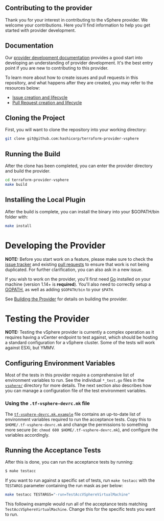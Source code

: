 ## Contributing to the provider

Thank you for your interest in contributing to the vSphere provider. We welcome your contributions. Here you'll find information to help you get started with provider development.

## Documentation

Our [provider development documentation](https://www.terraform.io/docs/extend/) provides a good start into developing an understanding of provider development. It's the best entry point if you are new to contributing to this provider.

To learn more about how to create issues and pull requests in this repository, and what happens after they are created, you may refer to the resources below:
- [Issue creation and lifecycle](ISSUES.md)
- [Pull Request creation and lifecycle](PULL_REQUESTS.md)


## Cloning the Project

First, you will want to clone the repository into your working directory:

```sh
git clone git@github.com:hashicorp/terraform-provider-vsphere
```

## Running the Build

After the clone has been completed, you can enter the provider directory and
build the provider.

```sh
cd terraform-provider-vsphere
make build
```

## Installing the Local Plugin

After the build is complete, you can install the binary into your $GOPATH/bin folder with:

```sh
make install
```

# Developing the Provider

**NOTE:** Before you start work on a feature, please make sure to check the
[issue tracker][gh-issues] and existing [pull requests][gh-prs] to ensure that
work is not being duplicated. For further clarification, you can also ask in a
new issue.

[gh-issues]: https://github.com/hashicorp/terraform-provider-vsphere/issues
[gh-prs]: https://github.com/hashicorp/terraform-provider-vsphere/pulls

If you wish to work on the provider, you'll first need [Go][go-website]
installed on your machine (version 1.14+ is **required**). You'll also need to
correctly setup a [GOPATH][gopath], as well as adding `$GOPATH/bin` to your
`$PATH`.

[go-website]: https://golang.org/
[gopath]: http://golang.org/doc/code.html#GOPATH

See [Building the Provider](#building-the-provider) for details on building the provider.

# Testing the Provider

**NOTE:** Testing the vSphere provider is currently a complex operation as it
requires having a vCenter endpoint to test against, which should be hosting a
standard configuration for a vSphere cluster. Some of the tests will work
against ESXi, but YMMV.

## Configuring Environment Variables

Most of the tests in this provider require a comprehensive list of environment
variables to run. See the individual `*_test.go` files in the
[`vsphere/`](vsphere/) directory for more details. The next section also
describes how you can manage a configuration file of the test environment
variables.

### Using the `.tf-vsphere-devrc.mk` file

The [`tf-vsphere-devrc.mk.example`](../tf-vsphere-devrc.mk.example) file contains
an up-to-date list of environment variables required to run the acceptance
tests. Copy this to `$HOME/.tf-vsphere-devrc.mk` and change the permissions to
something more secure (ie: `chmod 600 $HOME/.tf-vsphere-devrc.mk`), and
configure the variables accordingly.

## Running the Acceptance Tests

After this is done, you can run the acceptance tests by running:

```sh
$ make testacc
```

If you want to run against a specific set of tests, run `make testacc` with the
`TESTARGS` parameter containing the run mask as per below:

```sh
make testacc TESTARGS="-run=TestAccVSphereVirtualMachine"
```

This following example would run all of the acceptance tests matching
`TestAccVSphereVirtualMachine`. Change this for the specific tests you want to
run.
